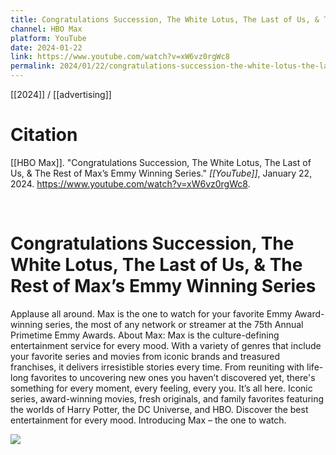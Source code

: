 ```yaml
---
title: Congratulations Succession, The White Lotus, The Last of Us, & The Rest of Max’s Emmy Winning Series
channel: HBO Max
platform: YouTube
date: 2024-01-22
link: https://www.youtube.com/watch?v=xW6vz0rgWc8
permalink: 2024/01/22/congratulations-succession-the-white-lotus-the-last-of-us-the-rest-of-maxs-emmy-winning-series
---
```


[[2024]] / [[advertising]]

# Citation

[[HBO Max]]. "Congratulations Succession, The White Lotus, The Last of Us, & The Rest of Max’s Emmy Winning Series." *[[YouTube]]*, January 22, 2024. <https://www.youtube.com/watch?v=xW6vz0rgWc8>.

<br>

# Congratulations Succession, The White Lotus, The Last of Us, & The Rest of Max’s Emmy Winning Series

Applause all around. Max is the one to watch for your favorite Emmy Award-winning series, the most of any network or streamer at the 75th Annual Primetime Emmy Awards. About Max: Max is the culture-defining entertainment service for every mood. With a variety of genres that include your favorite series and movies from iconic brands and treasured franchises, it delivers irresistible stories every time. From reuniting with life-long favorites to uncovering new ones you haven’t discovered yet, there's something for every moment, every feeling, every you. It’s all here. Iconic series, award-winning movies, fresh originals, and family favorites featuring the worlds of Harry Potter, the DC Universe, and HBO. Discover the best entertainment for every mood. Introducing Max – the one to watch.

![](https://www.youtube.com/watch?v=xW6vz0rgWc8)
